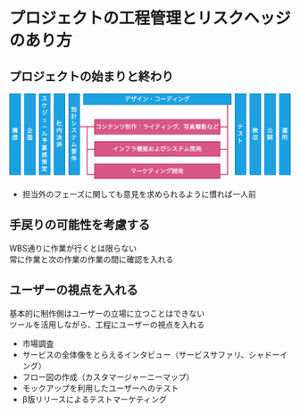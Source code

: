 # プロジェクトの工程管理とリスクヘッジのあり方

## プロジェクトの始まりと終わり

![project-process](./img/project-process.png)

- 担当外のフェーズに関しても意見を求められるように慣れば一人前

## 手戻りの可能性を考慮する

WBS通りに作業が行くとは限らない  
常に作業と次の作業の作業の間に確認を入れる

## ユーザーの視点を入れる

基本的に制作側はユーザーの立場に立つことはできない  
ツールを活用しながら、工程にユーザーの視点を入れる

- 市場調査
- サービスの全体像をとらえるインタビュー（サービスサファリ、シャドーイング）
- フロー図の作成（カスタマージャーニーマップ）
- モックアップを利用したユーザーへのテスト
- β版リリースによるテストマーケティング

